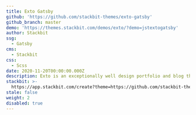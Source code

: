 ```yaml
---
title: Exto Gatsby
github: 'https://github.com/stackbit-themes/exto-gatsby'
github_branch: master
demo: 'https://themes.stackbit.com/demos/exto/?demo=jstextogatsby'
author: Stackbit
ssg:
  - Gatsby
cms:
  - Stackbit
css:
  - Scss
date: 2020-11-20T00:00:00.000Z
description: Exto is an exceptionally well design portfolio and blog theme.
stackbit: >-
  https://app.stackbit.com/create?theme=https://github.com/stackbit-themes/exto-gatsby
stale: false
weight: 2
disabled: true
---
```

